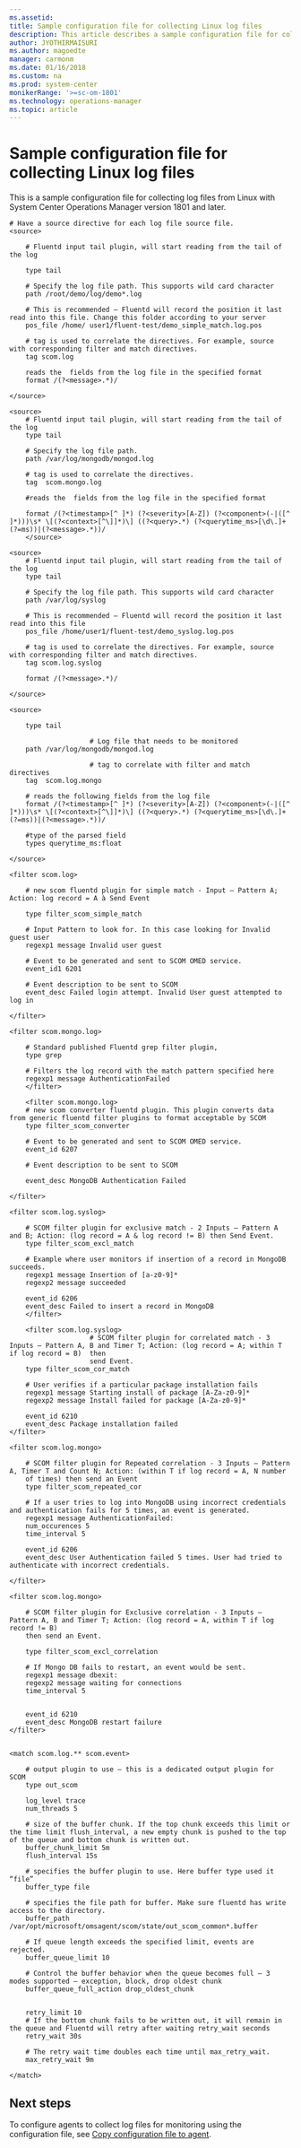 ```yaml
---
ms.assetid:
title: Sample configuration file for collecting Linux log files
description: This article describes a sample configuration file for collecting Linux log files on Linux in System Center Operations Manager 1801 and later.
author: JYOTHIRMAISURI
ms.author: magoedte
manager: carmonm
ms.date: 01/16/2018
ms.custom: na
ms.prod: system-center
monikerRange: '>=sc-om-1801'
ms.technology: operations-manager
ms.topic: article
---
```


# Sample configuration file for collecting Linux log files
This is a sample configuration file for collecting log files from Linux with System Center Operations Manager version 1801 and later.

    # Have a source directive for each log file source file.
    <source>

        # Fluentd input tail plugin, will start reading from the tail of the log

        type tail

        # Specify the log file path. This supports wild card character
        path /root/demo/log/demo*.log

        # This is recommended – Fluentd will record the position it last read into this file. Change this folder according to your server
        pos_file /home/ user1/fluent-test/demo_simple_match.log.pos

        # tag is used to correlate the directives. For example, source with corresponding filter and match directives.
        tag scom.log

        reads the  fields from the log file in the specified format
        format /(?<message>.*)/

    </source>

    <source>
        # Fluentd input tail plugin, will start reading from the tail of the log
        type tail

        # Specify the log file path.
        path /var/log/mongodb/mongod.log

        # tag is used to correlate the directives.
        tag  scom.mongo.log

        #reads the  fields from the log file in the specified format

        format /(?<timestamp>[^ ]*) (?<severity>[A-Z]) (?<component>(-|([^ ]*)))\s* \[(?<context>[^\]]*)\] ((?<query>.*) (?<querytime_ms>[\d\.]+(?=ms))|(?<message>.*))/
        </source>

    <source>
        # Fluentd input tail plugin, will start reading from the tail of the log
        type tail

        # Specify the log file path. This supports wild card character
        path /var/log/syslog

        # This is recommended – Fluentd will record the position it last read into this file
        pos_file /home/user1/fluent-test/demo_syslog.log.pos

        # tag is used to correlate the directives. For example, source with corresponding filter and match directives.
        tag scom.log.syslog

        format /(?<message>.*)/

    </source>

    <source>

        type tail

                        # Log file that needs to be monitored
        path /var/log/mongodb/mongod.log

                        # tag to correlate with filter and match directives
        tag  scom.log.mongo

        # reads the following fields from the log file
        format /(?<timestamp>[^ ]*) (?<severity>[A-Z]) (?<component>(-|([^ ]*)))\s* \[(?<context>[^\]]*)\] ((?<query>.*) (?<querytime_ms>[\d\.]+(?=ms))|(?<message>.*))/

        #type of the parsed field
        types querytime_ms:float

    </source>

    <filter scom.log>

        # new scom fluentd plugin for simple match - Input – Pattern A;  Action: log record = A à Send Event

        type filter_scom_simple_match

        # Input Pattern to look for. In this case looking for Invalid guest user
        regexp1 message Invalid user guest

        # Event to be generated and sent to SCOM OMED service.
        event_id1 6201

        # Event description to be sent to SCOM
        event_desc Failed login attempt. Invalid User guest attempted to log in

    </filter>

    <filter scom.mongo.log>

        # Standard published Fluentd grep filter plugin,
        type grep

        # Filters the log record with the match pattern specified here
        regexp1 message AuthenticationFailed
        </filter>

        <filter scom.mongo.log>
        # new scom converter fluentd plugin. This plugin converts data from generic fluentd filter plugins to format acceptable by SCOM
        type filter_scom_converter

        # Event to be generated and sent to SCOM OMED service.
        event_id 6207

        # Event description to be sent to SCOM

        event_desc MongoDB Authentication Failed

    </filter>

    <filter scom.log.syslog>

        # SCOM filter plugin for exclusive match - 2 Inputs – Pattern A and B; Action: (log record = A & log record != B) then Send Event.
        type filter_scom_excl_match

        # Example where user monitors if insertion of a record in MongoDB succeeds.
        regexp1 message Insertion of [a-z0-9]*
        regexp2 message succeeded

        event_id 6206
        event_desc Failed to insert a record in MongoDB
        </filter>

        <filter scom.log.syslog>
                        # SCOM filter plugin for correlated match - 3 Inputs – Pattern A, B and Timer T; Action: (log record = A; within T if log record = B)  then
                        send Event.
        type filter_scom_cor_match

        # User verifies if a particular package installation fails
        regexp1 message Starting install of package [A-Za-z0-9]*
        regexp2 message Install failed for package [A-Za-z0-9]*

        event_id 6210
        event_desc Package installation failed
    </filter>

    <filter scom.log.mongo>

        # SCOM filter plugin for Repeated correlation - 3 Inputs – Pattern A, Timer T and Count N; Action: (within T if log record = A, N number
        of times) then send an Event
        type filter_scom_repeated_cor

        # If a user tries to log into MongoDB using incorrect credentials and authentication fails for 5 times, an event is generated.
        regexp1 message AuthenticationFailed:
        num_occurences 5
        time_interval 5

        event_id 6206
        event_desc User Authentication failed 5 times. User had tried to authenticate with incorrect credentials.

    </filter>

    <filter scom.log.mongo>

        # SCOM filter plugin for Exclusive correlation - 3 Inputs – Pattern A, B and Timer T; Action: (log record = A, within T if log record != B)   
        then send an Event.

        type filter_scom_excl_correlation

        # If Mongo DB fails to restart, an event would be sent.
        regexp1 message dbexit:
        regexp2 message waiting for connections
        time_interval 5


        event_id 6210
        event_desc MongoDB restart failure
    </filter>


    <match scom.log.** scom.event>

        # output plugin to use – this is a dedicated output plugin for SCOM
        type out_scom

        log_level trace
        num_threads 5

        # size of the buffer chunk. If the top chunk exceeds this limit or the time limit flush_interval, a new empty chunk is pushed to the top of the queue and bottom chunk is written out.
        buffer_chunk_limit 5m
        flush_interval 15s

        # specifies the buffer plugin to use. Here buffer type used it “file”
        buffer_type file

        # specifies the file path for buffer. Make sure fluentd has write access to the directory.
        buffer_path /var/opt/microsoft/omsagent/scom/state/out_scom_common*.buffer

        # If queue length exceeds the specified limit, events are rejected.
        buffer_queue_limit 10

        # Control the buffer behavior when the queue becomes full – 3 modes supported – exception, block, drop oldest chunk
        buffer_queue_full_action drop_oldest_chunk


        retry_limit 10
        # If the bottom chunk fails to be written out, it will remain in the queue and Fluentd will retry after waiting retry_wait seconds
        retry_wait 30s

        # The retry wait time doubles each time until max_retry_wait.
        max_retry_wait 9m

    </match>

## Next steps

To configure agents to collect log files for monitoring using the configuration file, see [Copy configuration file to agent](manage-linux-logfiles.md#copy-configuration-file-to-agent).
